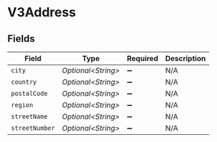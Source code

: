# V3Address


## Fields

| Field               | Type                | Required            | Description         |
| ------------------- | ------------------- | ------------------- | ------------------- |
| `city`              | *Optional\<String>* | :heavy_minus_sign:  | N/A                 |
| `country`           | *Optional\<String>* | :heavy_minus_sign:  | N/A                 |
| `postalCode`        | *Optional\<String>* | :heavy_minus_sign:  | N/A                 |
| `region`            | *Optional\<String>* | :heavy_minus_sign:  | N/A                 |
| `streetName`        | *Optional\<String>* | :heavy_minus_sign:  | N/A                 |
| `streetNumber`      | *Optional\<String>* | :heavy_minus_sign:  | N/A                 |